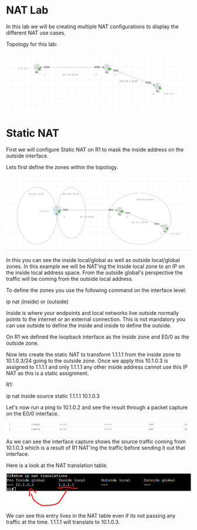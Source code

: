 # NAT Lab

In this lab we will be creating multiple NAT configurations to display the different NAT use cases.

Topology for this lab:

![Topology](Images/Topology.png)

# Static NAT

First we will configure Static NAT on R1 to mask the inside address on the outside interface.

Lets first define the zones within the topology.

![Topology-Zones](Images/Topology-Zones.png)

In this you can see the inside local/global as well as outside local/global zones. In this example we will be NAT'ing the Inside local zone to an IP on the inside local address space. From the outside global's perspective the traffic will be coming from the outside local address.

To define the zones you use the following command on the interface level:

ip nat (inside) or (outside)

Inside is where your endpoints and local networks live outside normally points to the internet or an external connection. This is not mandatory you can use outside to define the inside and inside to define the outside.

On R1 we defined the loopback interface as the inside zone and E0/0 as the outside zone.

Now lets create the static NAT to transform 1.1.1.1 from the inside zone to 10.1.0.3/24 going to the outside zone. Once we apply this 10.1.0.3 is assigned to 1.1.1.1 and only 1.1.1.1 any other inside address cannot use this IP NAT as this is a static assignment.

R1:

ip nat inside source static 1.1.1.1 10.1.0.3

Let's now run a ping to 10.1.0.2 and see the result through a packet capture on the E0/0 interface.

![Static-PCAP](Images/STATIC-PCAP.png)

As we can see the interface capture shows the source traffic coming from 10.1.0.3 which is a result of R1 NAT'ing the traffic before sending it out that interface.

Here is a look at the NAT translation table.

![R1-NAT-Table](Images/R1-NAT-Table.png)

We can see this entry lives in the NAT table even if its not passing any traffic at the time. 1.1.1.1 will translate to 10.1.0.3.